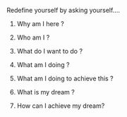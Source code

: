 Redefine yourself by asking yourself....

1. Why am I here ?

2. Who am I ?

3. What do I want to do ?

4. What am I doing ?

5. What am I doing to achieve this ?

6. What is my dream ?

7. How can I achieve my dream?